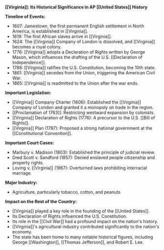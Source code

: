 **[[Virginia]]: Its Historical Significance in AP [[United States]] History**

**Timeline of Events:**

* 1607: Jamestown, the first permanent English settlement in North America, is established in [[Virginia]].
* 1619: The first African slaves arrive in [[Virginia]].
* 1624: The [[Virginia]] Company of London is dissolved, and [[Virginia]] becomes a royal colony.
* 1776: [[Virginia]] adopts a Declaration of Rights written by George Mason, which influences the drafting of the U.S. [[Declaration of Independence]].
* 1788: [[Virginia]] ratifies the U.S. Constitution, becoming the 10th state.
* 1861: [[Virginia]] secedes from the Union, triggering the American Civil War.
* 1865: [[Virginia]] is readmitted to the Union after the war ends.

**Important Legislation:**

* [[Virginia]] Company Charter (1606): Established the [[Virginia]] Company of London and granted it a monopoly on trade in the region.
* [[Proclamation of 1763]]: Restricting westward expansion by colonists.
* [[Virginia]] Declaration of Rights (1776): A precursor to the U.S. [[Bill of Rights]].
* [[Virginia]] Plan (1787): Proposed a strong national government at the [[Constitutional Convention]].

**Important Court Cases:**

* Marbury v. Madison (1803): Established the principle of judicial review.
* Dred Scott v. Sandford (1857): Denied enslaved people citizenship and property rights.
* Loving v. [[Virginia]] (1967): Overturned laws prohibiting interracial marriage.

**Major Industry:**

* Agriculture, particularly tobacco, cotton, and peanuts

**Impact on the Rest of the Country:**

* [[Virginia]] played a key role in the founding of the [[United States]].
* Its Declaration of Rights influenced the U.S. Constitution.
* Its role in the [[Civil War]] had a profound impact on the nation's history.
* [[Virginia]]'s agricultural industry contributed significantly to the nation's economy.
* The state has been home to many notable historical figures, including George [[Washington]], [[Thomas Jefferson]], and Robert E. Lee.